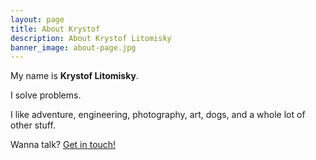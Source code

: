 ```yaml
---
layout: page
title: About Krystof
description: About Krystof Litomisky
banner_image: about-page.jpg
---
```


My name is **Krystof Litomisky**.

I solve problems.

I like adventure, engineering, photography, art, dogs,
and a whole lot of other stuff.

Wanna talk?
<a href="{{site.url}}/contact/" title="Contact me!">Get in touch!</a>
